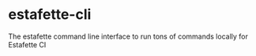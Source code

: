 # estafette-cli
The estafette command line interface to run tons of commands locally for Estafette CI
